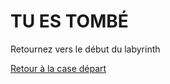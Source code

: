 # TU ES TOMBÉ



Retournez vers le début du labyrinth

[Retour à la case départ](https://github.com/Yacine-Oussadi/TP_Techmed_Groupe_1_Labyrinth/blob/main/index.md)